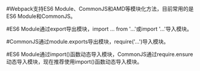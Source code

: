 #Webpack支持ES6 Module、CommonJS和AMD等模块化方法，目前常用的是ES6 Module和CommonJS。

#ES6 Module通过export导出模块，import … from '…'或import '…'导入模块。

#CommonJS通过module.exports导出模块，require('…')导入模块。

#ES6 Module通过import()函数动态导入模块，CommonJS通过require.ensure动态导入模块，现在推荐使用import()函数动态导入模块。
